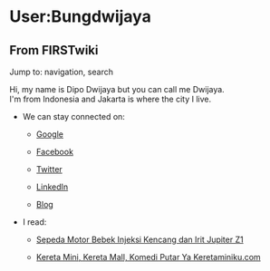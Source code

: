 # User:Bungdwijaya

## From FIRSTwiki

Jump to: navigation, search

Hi, my name is Dipo Dwijaya but you can call me Dwijaya.<br>
I'm from Indonesia and Jakarta is where the city I live.

- We can stay connected on:

  - [Google](https://plus.google.com/105994796246310376478 "https://plus.google.com/105994796246310376478")

  - [Facebook](http://www.facebook.com/Dwijayas "http://www.facebook.com/Dwijayas")

  - [Twitter](http://twitter.com/dwijayas "http://twitter.com/dwijayas")

  - [LinkedIn](http://id.linkedin.com/in/dwijayas "http://id.linkedin.com/in/dwijayas")

  - [Blog](http://mainblogdj.blogspot.com/2012/09/sitemap.html "http://mainblogdj.blogspot.com/2012/09/sitemap.html")

- I read:

  - [Sepeda Motor Bebek Injeksi Kencang dan Irit Jupiter Z1](http://infoprodukjasa.blogspot.com/2012/09/sepedamotorbebekinjeksijupiterz1.html "http://infoprodukjasa.blogspot.com/2012/09/sepedamotorbebekinjeksijupiterz1.html")

  - [Kereta Mini, Kereta Mall, Komedi Putar Ya Keretaminiku.com](http://infoprodukjasa.blogspot.com/2012/09/keretaminikeretamallkomediputarkeretami.html "http://infoprodukjasa.blogspot.com/2012/09/keretaminikeretamallkomediputarkeretami.html")
